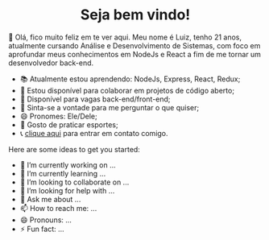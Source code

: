 <h1 align="center">Seja bem vindo!</h1>


👋 Olá, fico muito feliz em te ver aqui. Meu nome é Luiz, tenho 21 anos, atualmente cursando Análise e Desenvolvimento de Sistemas, com foco em aprofundar meus conhecimentos em NodeJs e React a fim de me tornar um desenvolvedor back-end.

- 📚 Atualmente estou aprendendo: NodeJs, Express, React, Redux;
- 👏 Estou disponível para colaborar em projetos de código aberto;
- 👨 Disponível para vagas back-end/front-end;
- 💬 Sinta-se a vontade para me perguntar o que quiser;
- 😄 Pronomes: Ele/Dele;
- 🏃 Gosto de praticar esportes;
- 📞 [clique aqui](https://wa.me/5511942154819?text=Ol%C3%A1,%20tudo%20bem?) para entrar em contato comigo.

Here are some ideas to get you started:

- 🔭 I’m currently working on ...
- 🌱 I’m currently learning ...
- 👯 I’m looking to collaborate on ...
- 🤔 I’m looking for help with ...
- 💬 Ask me about ...
- 📫 How to reach me: ...
- 😄 Pronouns: ...
- ⚡ Fun fact: ...

